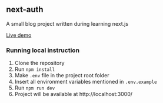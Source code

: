 ## next-auth
A small blog project written during learning next.js

[Live demo](https://next-blog-ten-gules.vercel.app/)

### Running local instruction

1. Clone the repository
2. Run ```npm install```
3. Make ```.env``` file in the project root folder
4. Insert all environment variables mentioned in ```.env.example```
5. Run ```npm run dev```
6. Project will be available at http://localhost:3000/
